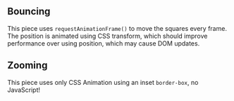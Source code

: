 ## Bouncing

This piece uses `requestAnimationFrame()` to move the squares every frame. The position is animated using CSS transform, which should improve performance over using position, which may cause DOM updates.

## Zooming

This piece uses only CSS Animation using an inset `border-box`, no JavaScript!
